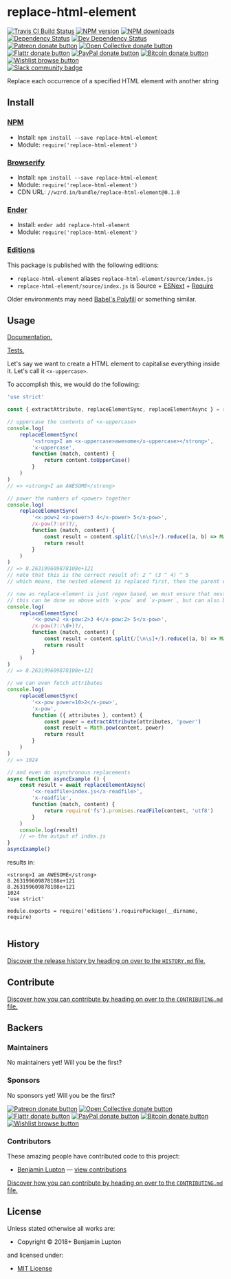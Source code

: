 <!-- TITLE/ -->

<h1>replace-html-element</h1>

<!-- /TITLE -->


<!-- BADGES/ -->

<span class="badge-travisci"><a href="http://travis-ci.org/bevry/replace-html-element" title="Check this project's build status on TravisCI"><img src="https://img.shields.io/travis/bevry/replace-html-element/master.svg" alt="Travis CI Build Status" /></a></span>
<span class="badge-npmversion"><a href="https://npmjs.org/package/replace-html-element" title="View this project on NPM"><img src="https://img.shields.io/npm/v/replace-html-element.svg" alt="NPM version" /></a></span>
<span class="badge-npmdownloads"><a href="https://npmjs.org/package/replace-html-element" title="View this project on NPM"><img src="https://img.shields.io/npm/dm/replace-html-element.svg" alt="NPM downloads" /></a></span>
<span class="badge-daviddm"><a href="https://david-dm.org/bevry/replace-html-element" title="View the status of this project's dependencies on DavidDM"><img src="https://img.shields.io/david/bevry/replace-html-element.svg" alt="Dependency Status" /></a></span>
<span class="badge-daviddmdev"><a href="https://david-dm.org/bevry/replace-html-element#info=devDependencies" title="View the status of this project's development dependencies on DavidDM"><img src="https://img.shields.io/david/dev/bevry/replace-html-element.svg" alt="Dev Dependency Status" /></a></span>
<br class="badge-separator" />
<span class="badge-patreon"><a href="https://patreon.com/bevry" title="Donate to this project using Patreon"><img src="https://img.shields.io/badge/patreon-donate-yellow.svg" alt="Patreon donate button" /></a></span>
<span class="badge-opencollective"><a href="https://opencollective.com/bevry" title="Donate to this project using Open Collective"><img src="https://img.shields.io/badge/open%20collective-donate-yellow.svg" alt="Open Collective donate button" /></a></span>
<span class="badge-flattr"><a href="https://flattr.com/profile/balupton" title="Donate to this project using Flattr"><img src="https://img.shields.io/badge/flattr-donate-yellow.svg" alt="Flattr donate button" /></a></span>
<span class="badge-paypal"><a href="https://bevry.me/paypal" title="Donate to this project using Paypal"><img src="https://img.shields.io/badge/paypal-donate-yellow.svg" alt="PayPal donate button" /></a></span>
<span class="badge-bitcoin"><a href="https://bevry.me/bitcoin" title="Donate once-off to this project using Bitcoin"><img src="https://img.shields.io/badge/bitcoin-donate-yellow.svg" alt="Bitcoin donate button" /></a></span>
<span class="badge-wishlist"><a href="https://bevry.me/wishlist" title="Buy an item on our wishlist for us"><img src="https://img.shields.io/badge/wishlist-donate-yellow.svg" alt="Wishlist browse button" /></a></span>
<br class="badge-separator" />
<span class="badge-slackin"><a href="https://slack.bevry.me" title="Join this project's slack community"><img src="https://slack.bevry.me/badge.svg" alt="Slack community badge" /></a></span>

<!-- /BADGES -->


<!-- DESCRIPTION/ -->

Replace each occurrence of a specified HTML element with another string

<!-- /DESCRIPTION -->


<!-- INSTALL/ -->

<h2>Install</h2>

<a href="https://npmjs.com" title="npm is a package manager for javascript"><h3>NPM</h3></a><ul>
<li>Install: <code>npm install --save replace-html-element</code></li>
<li>Module: <code>require('replace-html-element')</code></li></ul>

<a href="http://browserify.org" title="Browserify lets you require('modules') in the browser by bundling up all of your dependencies"><h3>Browserify</h3></a><ul>
<li>Install: <code>npm install --save replace-html-element</code></li>
<li>Module: <code>require('replace-html-element')</code></li>
<li>CDN URL: <code>//wzrd.in/bundle/replace-html-element@0.1.0</code></li></ul>

<a href="http://enderjs.com" title="Ender is a full featured package manager for your browser"><h3>Ender</h3></a><ul>
<li>Install: <code>ender add replace-html-element</code></li>
<li>Module: <code>require('replace-html-element')</code></li></ul>

<h3><a href="https://github.com/bevry/editions" title="Editions are the best way to produce and consume packages you care about.">Editions</a></h3>

<p>This package is published with the following editions:</p>

<ul><li><code>replace-html-element</code> aliases <code>replace-html-element/source/index.js</code></li>
<li><code>replace-html-element/source/index.js</code> is Source + <a href="https://babeljs.io/docs/learn-es2015/" title="ECMAScript Next">ESNext</a> + <a href="https://nodejs.org/dist/latest-v5.x/docs/api/modules.html" title="Node/CJS Modules">Require</a></li></ul>

<p>Older environments may need <a href="https://babeljs.io/docs/usage/polyfill/" title="A polyfill that emulates missing ECMAScript environment features">Babel's Polyfill</a> or something similar.</p>

<!-- /INSTALL -->


## Usage

[Documentation.](http://master.replace-html-element.bevry.surge.sh/docs/)

[Tests.](https://github.com/bevry/replace-html-element/blob/master/source/test.js)

Let's say we want to create a HTML element to capitalise everything inside it. Let's call it `<x-uppercase>`.

To accomplish this, we would do the following:

<!-- <x-example> -->
``` js
'use strict'

const { extractAttribute, replaceElementSync, replaceElementAsync } = require('replace-html-element')

// uppercase the contents of <x-uppercase>
console.log(
	replaceElementSync(
		'<strong>I am <x-uppercase>awesome</x-uppercase></strong>',
		'x-uppercase',
		function (match, content) {
			return content.toUpperCase()
		}
	)
)
// => <strong>I am AWESOME</strong>

// power the numbers of <power> together
console.log(
	replaceElementSync(
		'<x-pow>2 <x-power>3 4</x-power> 5</x-pow>',
		/x-pow(?:er)?/,
		function (match, content) {
			const result = content.split(/[\n\s]+/).reduce((a, b) => Math.pow(a, b))
			return result
		}
	)
)
// => 8.263199609878108e+121
// note that this is the correct result of: 2 ^ (3 ^ 4) ^ 5
// which means, the nested element is replaced first, then the parent element, as expected

// now as replace-element is just regex based, we must ensure that nested elements have unique tags
// this can be done as above with `x-pow` and `x-power`, but can also be done via a `:<N>` suffix to the tag
console.log(
	replaceElementSync(
		'<x-pow>2 <x-pow:2>3 4</x-pow:2> 5</x-pow>',
		/x-pow(?::\d+)?/,
		function (match, content) {
			const result = content.split(/[\n\s]+/).reduce((a, b) => Math.pow(a, b))
			return result
		}
	)
)
// => 8.263199609878108e+121

// we can even fetch attributes
console.log(
	replaceElementSync(
		'<x-pow power=10>2</x-pow>',
		'x-pow',
		function ({ attributes }, content) {
			const power = extractAttribute(attributes, 'power')
			const result = Math.pow(content, power)
			return result
		}
	)
)
// => 1024

// and even do asynchronous replacements
async function asyncExample () {
	const result = await replaceElementAsync(
		'<x-readfile>index.js</x-readfile>',
		'x-readfile',
		function (match, content) {
			return require('fs').promises.readFile(content, 'utf8')
		}
	)
	console.log(result)
	// => the output of index.js
}
asyncExample()
```
results in:
```
<strong>I am AWESOME</strong>
8.263199609878108e+121
8.263199609878108e+121
1024
'use strict'

module.exports = require('editions').requirePackage(__dirname, require)


```
<!-- </x-example> -->


<!-- HISTORY/ -->

<h2>History</h2>

<a href="https://github.com/bevry/replace-html-element/blob/master/HISTORY.md#files">Discover the release history by heading on over to the <code>HISTORY.md</code> file.</a>

<!-- /HISTORY -->


<!-- CONTRIBUTE/ -->

<h2>Contribute</h2>

<a href="https://github.com/bevry/replace-html-element/blob/master/CONTRIBUTING.md#files">Discover how you can contribute by heading on over to the <code>CONTRIBUTING.md</code> file.</a>

<!-- /CONTRIBUTE -->


<!-- BACKERS/ -->

<h2>Backers</h2>

<h3>Maintainers</h3>

No maintainers yet! Will you be the first?

<h3>Sponsors</h3>

No sponsors yet! Will you be the first?

<span class="badge-patreon"><a href="https://patreon.com/bevry" title="Donate to this project using Patreon"><img src="https://img.shields.io/badge/patreon-donate-yellow.svg" alt="Patreon donate button" /></a></span>
<span class="badge-opencollective"><a href="https://opencollective.com/bevry" title="Donate to this project using Open Collective"><img src="https://img.shields.io/badge/open%20collective-donate-yellow.svg" alt="Open Collective donate button" /></a></span>
<span class="badge-flattr"><a href="https://flattr.com/profile/balupton" title="Donate to this project using Flattr"><img src="https://img.shields.io/badge/flattr-donate-yellow.svg" alt="Flattr donate button" /></a></span>
<span class="badge-paypal"><a href="https://bevry.me/paypal" title="Donate to this project using Paypal"><img src="https://img.shields.io/badge/paypal-donate-yellow.svg" alt="PayPal donate button" /></a></span>
<span class="badge-bitcoin"><a href="https://bevry.me/bitcoin" title="Donate once-off to this project using Bitcoin"><img src="https://img.shields.io/badge/bitcoin-donate-yellow.svg" alt="Bitcoin donate button" /></a></span>
<span class="badge-wishlist"><a href="https://bevry.me/wishlist" title="Buy an item on our wishlist for us"><img src="https://img.shields.io/badge/wishlist-donate-yellow.svg" alt="Wishlist browse button" /></a></span>

<h3>Contributors</h3>

These amazing people have contributed code to this project:

<ul><li><a href="http://balupton.com">Benjamin Lupton</a> — <a href="https://github.com/bevry/replace-html-element/commits?author=balupton" title="View the GitHub contributions of Benjamin Lupton on repository bevry/replace-html-element">view contributions</a></li></ul>

<a href="https://github.com/bevry/replace-html-element/blob/master/CONTRIBUTING.md#files">Discover how you can contribute by heading on over to the <code>CONTRIBUTING.md</code> file.</a>

<!-- /BACKERS -->


<!-- LICENSE/ -->

<h2>License</h2>

Unless stated otherwise all works are:

<ul><li>Copyright &copy; 2018+ Benjamin Lupton</li></ul>

and licensed under:

<ul><li><a href="http://spdx.org/licenses/MIT.html">MIT License</a></li></ul>

<!-- /LICENSE -->
